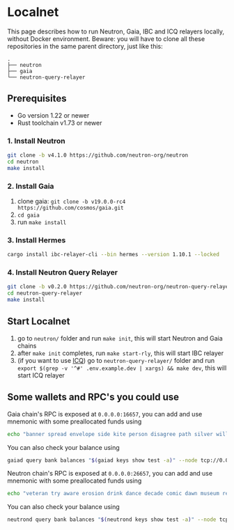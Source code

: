 # Localnet

This page describes how to run Neutron, Gaia, IBC and ICQ relayers locally, without Docker environment.
Beware: you will have to clone all these repositories in the same parent directory, just like this:
```
.
├── neutron
├── gaia
└── neutron-query-relayer
```

## Prerequisites

- Go version 1.22 or newer
- Rust toolchain v1.73 or newer

### 1. Install Neutron

```bash
git clone -b v4.1.0 https://github.com/neutron-org/neutron
cd neutron
make install
```

### 2. Install Gaia

1. clone gaia: `git clone -b v19.0.0-rc4 https://github.com/cosmos/gaia.git`
2. `cd gaia`
3. run `make install`

### 3. Install Hermes

```bash
cargo install ibc-relayer-cli --bin hermes --version 1.10.1 --locked
```

### 4. Install Neutron Query Relayer

```bash
git clone -b v0.2.0 https://github.com/neutron-org/neutron-query-relayer
cd neutron-query-relayer
make install
```

## Start Localnet

1. go to `neutron/` folder and run `make init`, this will start Neutron and Gaia chains
2. after `make init` completes, run `make start-rly`, this will start IBC relayer
3. (if you want to use [ICQ](/tutorials/cosmwasm_icq)) go to `neutron-query-relayer/` folder and run `export $(grep -v '^#' .env.example.dev | xargs) && make dev`, this will start ICQ relayer

## Some wallets and RPC's you could use

Gaia chain's RPC is exposed at `0.0.0.0:16657`,
you can add and use mnemonic with some preallocated funds using

```bash
echo "banner spread envelope side kite person disagree path silver will brother under couch edit food venture squirrel civil budget number acquire point work mass" | gaiad keys add test --recover
```

You can also check your balance using

```bash
gaiad query bank balances "$(gaiad keys show test -a)" --node tcp://0.0.0.0:16657
```

Neutron chain's RPC is exposed at `0.0.0.0:26657`,
you can add and use mnemonic with some preallocated funds using

```bash
echo "veteran try aware erosion drink dance decade comic dawn museum release episode original list ability owner size tuition surface ceiling depth seminar capable only" | neutrond keys add test --recover
```

You can also check your balance using

```bash
neutrond query bank balances "$(neutrond keys show test -a)" --node tcp://0.0.0.0:26657
```
